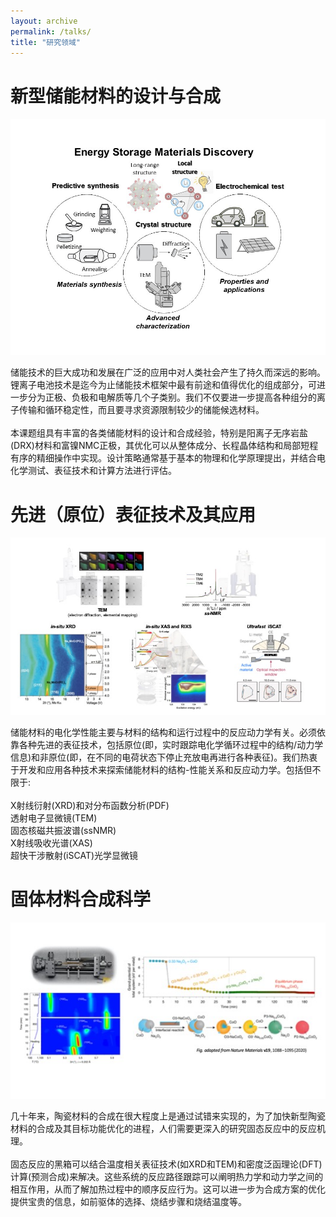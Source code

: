 ```yaml
---
layout: archive
permalink: /talks/
title: "研究领域"
---
```


新型储能材料的设计与合成
===

![ESMD.png](/images/ESMD.png)

   储能技术的巨大成功和发展在广泛的应用中对人类社会产生了持久而深远的影响。锂离子电池技术是迄今为止储能技术框架中最有前途和值得优化的组成部分，可进一步分为正极、负极和电解质等几个子类别。我们不仅要进一步提高各种组分的离子传输和循环稳定性，而且要寻求资源限制较少的储能候选材料。<br>  
   本课题组具有丰富的各类储能材料的设计和合成经验，特别是阳离子无序岩盐(DRX)材料和富镍NMC正极，其优化可以从整体成分、长程晶体结构和局部短程有序的精细操作中实现。设计策略通常基于基本的物理和化学原理提出，并结合电化学测试、表征技术和计算方法进行评估。
   
先进（原位）表征技术及其应用
===

![characterization.jpg](/images/characterization.jpg)

  储能材料的电化学性能主要与材料的结构和运行过程中的反应动力学有关。必须依靠各种先进的表征技术，包括原位(即，实时跟踪电化学循环过程中的结构/动力学信息)和非原位(即，在不同的电荷状态下停止充放电再进行各种表征)。我们热衷于开发和应用各种技术来探索储能材料的结构-性能关系和反应动力学。包括但不限于:<br>  
  X射线衍射(XRD)和对分布函数分析(PDF)<br>
  透射电子显微镜(TEM)<br>
  固态核磁共振波谱(ssNMR)<br>
  X射线吸收光谱(XAS)<br>
  超快干涉散射(iSCAT)光学显微镜

固体材料合成科学
===

![synthesis.jpg](/images/synthesis.jpg)

  几十年来，陶瓷材料的合成在很大程度上是通过试错来实现的，为了加快新型陶瓷材料的合成及其目标功能优化的进程，人们需要更深入的研究固态反应中的反应机理。<br>  
固态反应的黑箱可以结合温度相关表征技术(如XRD和TEM)和密度泛函理论(DFT)计算(预测合成)来解决。这些系统的反应路径跟踪可以阐明热力学和动力学之间的相互作用，从而了解加热过程中的顺序反应行为。这可以进一步为合成方案的优化提供宝贵的信息，如前驱体的选择、烧结步骤和烧结温度等。








